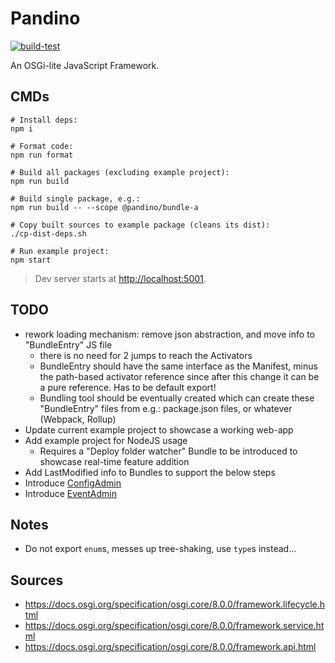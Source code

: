 # Pandino

[![build-test](https://github.com/BlackBeltTechnology/pandino/actions/workflows/build-test.yml/badge.svg)](https://github.com/BlackBeltTechnology/pandino/actions/workflows/build-test.yml)

An OSGi-lite JavaScript Framework.

## CMDs

```
# Install deps:
npm i

# Format code:
npm run format

# Build all packages (excluding example project):
npm run build

# Build single package, e.g.:
npm run build -- --scope @pandino/bundle-a

# Copy built sources to example package (cleans its dist):
./cp-dist-deps.sh

# Run example project:
npm start
```

> Dev server starts at [http://localhost:5001](http://localhost:5001).

## TODO

- rework loading mechanism: remove json abstraction, and move info to "BundleEntry" JS file
  - there is no need for 2 jumps to reach the Activators
  - BundleEntry should have the same interface as the Manifest, minus the path-based activator reference
    since after this change it can be a pure reference. Has to be default export!
  - Bundling tool should be eventually created which can create these "BundleEntry" files from
    e.g.: package.json files, or whatever (Webpack, Rollup)
- Update current example project to showcase a working web-app
- Add example project for NodeJS usage
  - Requires a "Deploy folder watcher" Bundle to be introduced to showcase real-time feature addition
- Add LastModified info to Bundles to support the below steps
- Introduce [ConfigAdmin](https://docs.osgi.org/specification/osgi.cmpn/8.0.0/service.cm.html)
- Introduce [EventAdmin](https://docs.osgi.org/specification/osgi.cmpn/8.0.0/service.event.html)

## Notes

- Do not export `enum`s, messes up tree-shaking, use `type`s instead...


## Sources
- https://docs.osgi.org/specification/osgi.core/8.0.0/framework.lifecycle.html
- https://docs.osgi.org/specification/osgi.core/8.0.0/framework.service.html
- https://docs.osgi.org/specification/osgi.core/8.0.0/framework.api.html
